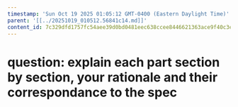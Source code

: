 ```yaml
---
timestamp: 'Sun Oct 19 2025 01:05:12 GMT-0400 (Eastern Daylight Time)'
parent: '[[../20251019_010512.56841c14.md]]'
content_id: 7c329dfd1757fc54aee39d0bd0481eec638ccee8446621363ace9f40c3e94a2c
---
```


# question: explain each part section by section, your rationale and their correspondance to the spec
